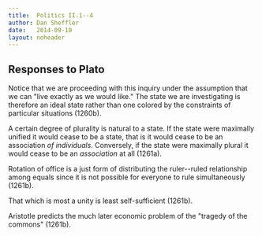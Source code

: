 ```yaml
---
title:	Politics II.1--4
author: Dan Sheffler
date:	2014-09-10
layout:	noheader
---
```


## Responses to Plato ##


Notice that we are proceeding with this inquiry under the assumption that we can "live exactly as we would like." The state we are investigating is therefore an ideal state rather than one colored by the constraints of particular situations (1260b).

A certain degree of plurality is natural to a state. If the state were maximally unified it would cease to be a state, that is it would cease to be an association *of individuals*. Conversely, if the state were maximally plural it would cease to be an *association* at all (1261a).

Rotation of office is a just form of distributing the ruler--ruled relationship among equals since it is not possible for everyone to rule simultaneously (1261b).

That which is most a unity is least self-sufficient (1261b).

Aristotle predicts the much later economic problem of the "tragedy of the commons" (1261b).


